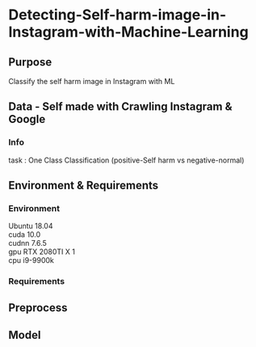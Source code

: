 # Detecting-Self-harm-image-in-Instagram-with-Machine-Learning  

## Purpose
Classify the self harm image in Instagram with ML

## Data - Self made with Crawling Instagram & Google
### Info
task : One Class Classification (positive-Self harm vs negative-normal)  

## Environment & Requirements
### Environment 
Ubuntu 18.04  
cuda 10.0  
cudnn 7.6.5   
gpu RTX 2080TI X 1  
cpu i9-9900k

### Requirements  

## Preprocess  

## Model  
